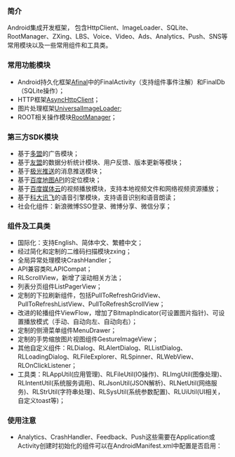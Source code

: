 ### 简介
Android集成开发框架， 包含HttpClient、ImageLoader、SQLite、RootManager、ZXing、LBS、Voice、Video、Ads、Analytics、Push、SNS等常用模块以及一些常用组件和工具类。<BR/>


### 常用功能模块
* Android持久化框架[Afinal](https://github.com/RincLiu/afinal)中的FinalActivity（支持组件事件注解）和FinalDb（SQLite操作）；<BR/>
* HTTP框架[AsyncHttpClient](https://github.com/loopj/android-async-http)</a>；<BR/>
* 图片处理框架[UniversalImageLoader](https://github.com/nostra13/Android-Universal-Image-Loader)</a>;<BR/>
* ROOT相关操作模块[RootManager](https://github.com/Chrisplus/RootManager)</a>；<BR/>

### 第三方SDK模块
* 基于[多盟](http://www.duomeng.net/developers/developers.htm)的广告模块；<BR/>
* 基于[友盟](http://www.umeng.com)的数据分析统计模块、用户反馈、版本更新等模块；<BR/>
* 基于[极光推送](http://www.jpush.cn/)的消息推送模块；<BR/>
* 基于[百度地图API](http://developer.baidu.com/map/)的定位模块；<BR/>
* 基于[百度媒体云](http://developer.baidu.com/wiki/index.php?title=docs/cplat/media)的视频播放模块，支持本地视频文件和网络视频资源播放；<BR/>
* 基于[科大讯飞](http://open.voicecloud.cn/developer.php)的语音引擎模块，支持语音识别和语音朗读；<BR/>
* 社会化组件：新浪微博SSO登录、微博分享、微信分享；<BR/>

### 组件及工具类
* 国际化：支持English、简体中文、繁體中文；<BR/>
* 经过简化和定制的二维码扫描模块zxing；<BR/>
* 全局异常处理模块CrashHandler；<BR/>
* API兼容类RLAPICompat；<BR/>
* RLScrollView，新增了滚动相关方法；<BR/>
* 列表分页组件ListPagerView；<BR/>
* 定制的下拉刷新组件，包括PullToRefreshGridView、PullToRefreshListView、PullToRefreshScrollView；<BR/>
* 改进的轮播组件ViewFlow，增加了BitmapIndicator(可设置图片指针)、可设置播放模式（手动、自动向左、自动向右）；<BR/>
* 定制的侧滑菜单组件MenuDrawer；<BR/>
* 定制的手势缩放图片视图组件GestureImageView；<BR/>
* 其他自定义组件：RLDialog、RLAlertDialog、RLListDialog、RLLoadingDialog、RLFileExplorer、RLSpinner、RLWebView、RLOnClickListener；<BR/>
* 工具类：RLAppUtil(应用管理)、RLFileUtil(IO操作)、RLImgUtil(图像处理)、RLIntentUtil(系统服务调用)、RLJsonUtil(JSON解析)、RLNetUtil(网络服务)、RLStrUtil(字符串处理)、RLSysUtil(系统参数配置)、RLUiUtil(UI相关，自定义toast等)；<BR/>

### 使用注意
* Analytics、CrashHandler、Feedback、Push这些需要在Application或Activity创建时初始化的组件可以在AndroidManifest.xml中配置是否启用：<BR/>
		<application>
		<meta-data  android:name="ENABLE_CRASH_HANDLER" android:value="true"/>
		<meta-data  android:name="ENABLE_PUSH" android:value="false"/>
		<meta-data  android:name="ENABLE_FEEDBACK" android:value="false"/>
		<meta-data  android:name="ENABLE_ANALYTICS" android:value="false"/>
		</application>
